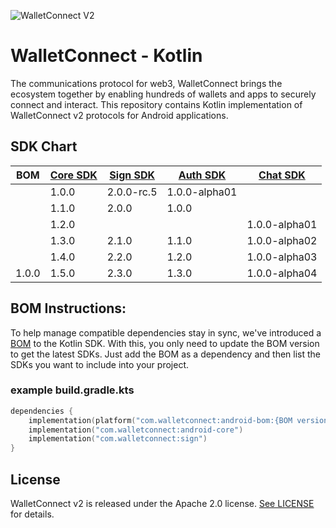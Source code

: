 ![WalletConnect V2](/docs/walletconnect-banner.svg)

# **WalletConnect - Kotlin**

The communications protocol for web3, WalletConnect brings the ecosystem together by enabling hundreds of wallets and apps to securely connect and interact. This repository contains Kotlin implementation of
WalletConnect v2 protocols for Android applications.

####
## SDK Chart

| BOM   | [Core SDK](androidCore) | [Sign SDK](sign) | [Auth SDK](auth) | [Chat SDK](chat) |
|-------|-------------------------|------------------|------------------|------------------|
|       | 1.0.0                   | 2.0.0-rc.5       | 1.0.0-alpha01    |                  |
|       | 1.1.0                   | 2.0.0            | 1.0.0            |                  |
|       | 1.2.0                   |                  |                  | 1.0.0-alpha01    |
|       | 1.3.0                   | 2.1.0            | 1.1.0            | 1.0.0-alpha02    |
|       | 1.4.0                   | 2.2.0            | 1.2.0            | 1.0.0-alpha03    |
| 1.0.0 | 1.5.0                   | 2.3.0            | 1.3.0            | 1.0.0-alpha04    |


## BOM Instructions:
To help manage compatible dependencies stay in sync, we've introduced a [BOM](https://docs.gradle.org/current/userguide/platforms.html#sub:bom_import) to the Kotlin SDK. With this, you only need to update the BOM version to get the latest SDKs. Just add the BOM as a dependency and then list the SDKs you want to include into your project.    

### example build.gradle.kts
```kotlin
dependencies {
    implementation(platform("com.walletconnect:android-bom:{BOM version}"))
    implementation("com.walletconnect:android-core")
    implementation("com.walletconnect:sign")
}
```

## License
WalletConnect v2 is released under the Apache 2.0 license. [See LICENSE](/LICENSE) for details.